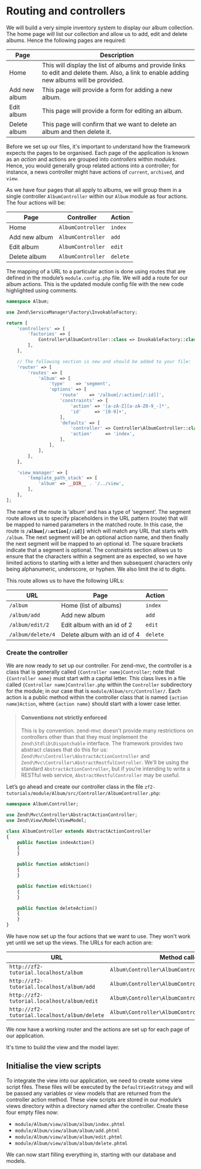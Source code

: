 # Routing and controllers

We will build a very simple inventory system to display our album collection.
The home page will list our collection and allow us to add, edit and delete
albums. Hence the following pages are required:

Page          | Description
------------- | -----------
Home          | This will display the list of albums and provide links to edit and delete them. Also, a link to enable adding new albums will be provided.
Add new album | This page will provide a form for adding a new album.
Edit album    | This page will provide a form for editing an album.
Delete album  | This page will confirm that we want to delete an album and then delete it.

Before we set up our files, it's important to understand how the framework
expects the pages to be organised. Each page of the application is known as an
*action* and actions are grouped into *controllers* within *modules*. Hence, you
would generally group related actions into a controller; for instance, a news
controller might have actions of `current`, `archived`, and `view`.

As we have four pages that all apply to albums, we will group them in a single
controller `AlbumController` within our `Album` module as four actions. The four
actions will be:

Page          | Controller        | Action
------------- | ----------------- | ------
Home          | `AlbumController` | `index`
Add new album | `AlbumController` | `add`
Edit album    | `AlbumController` | `edit`
Delete album  | `AlbumController` | `delete`

The mapping of a URL to a particular action is done using routes that are
defined in the module’s `module.config.php` file. We will add a route for our
album actions. This is the updated module config file with the new code
highlighted using comments.

```php
namespace Album;

use Zend\ServiceManager\Factory\InvokableFactory;

return [
    'controllers' => [
        'factories' => [
            Controller\AlbumController::class => InvokableFactory::class,
        ],
    ],

    // The following section is new and should be added to your file:
    'router' => [
        'routes' => [
            'album' => [
                'type'    => 'segment',
                'options' => [
                    'route'    => '/album[/:action[/:id]]',
                    'constraints' => [
                        'action' => '[a-zA-Z][a-zA-Z0-9_-]*',
                        'id'     => '[0-9]+',
                    ],
                    'defaults' => [
                        'controller' => Controller\AlbumController::class,
                        'action'     => 'index',
                    ],
                ],
            ],
        ],
    ],

    'view_manager' => [
        'template_path_stack' => [
            'album' => __DIR__ . '/../view',
        ],
    ],
];
```

The name of the route is ‘album’ and has a type of ‘segment’. The segment route
allows us to specify placeholders in the URL pattern (route) that will be mapped
to named parameters in the matched route. In this case, the route is
**`/album[/:action[/:id]]`** which will match any URL that starts with `/album`.
The next segment will be an optional action name, and then finally the next
segment will be mapped to an optional id. The square brackets indicate that a
segment is optional. The constraints section allows us to ensure that the
characters within a segment are as expected, so we have limited actions to
starting with a letter and then subsequent characters only being alphanumeric,
underscore, or hyphen. We also limit the id to digits.

This route allows us to have the following URLs:

URL               | Page                         | Action
----------------- | ---------------------------- | ------
`/album`          | Home (list of albums)        | `index`
`/album/add`      | Add new album                | `add`
`/album/edit/2`   | Edit album with an id of 2   | `edit`
`/album/delete/4` | Delete album with an id of 4 | `delete`

### Create the controller

We are now ready to set up our controller. For zend-mvc, the controller
is a class that is generally called `{Controller name}Controller`; note that
`{Controller name}` must start with a capital letter. This class lives in a file
called `{Controller name}Controller.php` within the `Controller` subdirectory for
the module; in our case that is `module/Album/src/Controller/`. Each action
is a public method within the controller class that is named `{action
name}Action`, where `{action name}` should start with a lower case
letter.

> #### Conventions not strictly enforced
>
> This is by convention. zend-mvc doesn't provide many restrictions on
> controllers other than that they must implement the `Zend\Stdlib\Dispatchable`
> interface. The framework provides two abstract classes that do this for us:
> `Zend\Mvc\Controller\AbstractActionController` and
> `Zend\Mvc\Controller\AbstractRestfulController`. We'll be using the standard
> `AbstractActionController`, but if you’re intending to write a RESTful web
> service, `AbstractRestfulController` may be useful.

Let’s go ahead and create our controller class in the file
`zf2-tutorials/module/Album/src/Controller/AlbumController.php`:

```php
namespace Album\Controller;

use Zend\Mvc\Controller\AbstractActionController;
use Zend\View\Model\ViewModel;

class AlbumController extends AbstractActionController
{
    public function indexAction()
    {
    }

    public function addAction()
    {
    }

    public function editAction()
    {
    }

    public function deleteAction()
    {
    }
}
```

We have now set up the four actions that we want to use. They won't work yet
until we set up the views. The URLs for each action are:

URL                                          | Method called
-------------------------------------------- | -------------
`http://zf2-tutorial.localhost/album`        | `Album\Controller\AlbumController::indexAction`
`http://zf2-tutorial.localhost/album/add`    | `Album\Controller\AlbumController::addAction`
`http://zf2-tutorial.localhost/album/edit`   | `Album\Controller\AlbumController::editAction`
`http://zf2-tutorial.localhost/album/delete` | `Album\Controller\AlbumController::deleteAction`

We now have a working router and the actions are set up for each page of our
application.

It's time to build the view and the model layer.

## Initialise the view scripts

To integrate the view into our application, we need to create some view script
files. These files will be executed by the `DefaultViewStrategy` and will be
passed any variables or view models that are returned from the controller action
method. These view scripts are stored in our module’s views directory within a
directory named after the controller. Create these four empty files now:

- `module/Album/view/album/album/index.phtml`
- `module/Album/view/album/album/add.phtml`
- `module/Album/view/album/album/edit.phtml`
- `module/Album/view/album/album/delete.phtml`

We can now start filling everything in, starting with our database and models.

